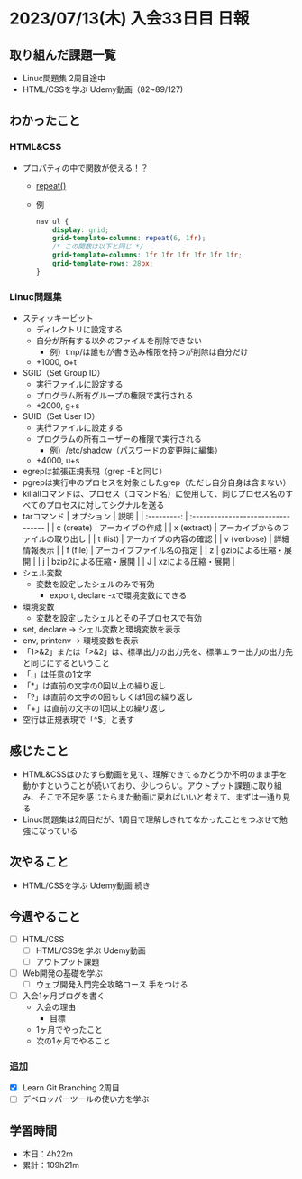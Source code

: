 # 2023/07/13(木) 入会33日目 日報

## 取り組んだ課題一覧

- Linuc問題集 2周目途中
- HTML/CSSを学ぶ Udemy動画（82~89/127)

## わかったこと

### HTML&CSS

- プロパティの中で関数が使える！？
  - [repeat()](https://developer.mozilla.org/ja/docs/Web/CSS/repeat)
  - 例

    ```css
    nav ul {
        display: grid;
        grid-template-columns: repeat(6, 1fr);
        /* この関数は以下と同じ */
        grid-template-columns: 1fr 1fr 1fr 1fr 1fr 1fr;
        grid-template-rows: 28px;
    }
    ```

### Linuc問題集

- スティッキービット
  - ディレクトリに設定する
  - 自分が所有する以外のファイルを削除できない
    - 例）tmp/は誰もが書き込み権限を持つが削除は自分だけ
  - +1000, o+t
- SGID（Set Group ID）
  - 実行ファイルに設定する
  - プログラム所有グループの権限で実行される
  - +2000, g+s
- SUID（Set User ID）
  - 実行ファイルに設定する
  - プログラムの所有ユーザーの権限で実行される
    - 例）/etc/shadow（パスワードの変更時に編集）
  - +4000, u+s
- egrepは拡張正規表現（grep -Eと同じ）
- pgrepは実行中のプロセスを対象としたgrep（ただし自分自身は含まない）
- killallコマンドは、プロセス（コマンド名）に使用して、同じプロセス名のすべてのプロセスに対してシグナルを送る
- tarコマンド
  | オプション  | 説明                               |
  | :---------: | :--------------------------------- |
  | c (create)  | アーカイブの作成                   |
  | x (extract) | アーカイブからのファイルの取り出し |
  |  t (list)   | アーカイブの内容の確認             |
  | v (verbose) | 詳細情報表示                       |
  |  f (file)   | アーカイブファイル名の指定         |
  |      z      | gzipによる圧縮・展開               |
  |      j      | bzip2による圧縮・展開              |
  |      J      | xzによる圧縮・展開                 |
- シェル変数
  - 変数を設定したシェルのみで有効
    - export, declare -xで環境変数にできる
- 環境変数
  - 変数を設定したシェルとその子プロセスで有効
- set, declare -> シェル変数と環境変数を表示
- env, printenv -> 環境変数を表示
- 「1>&2」または「>&2」は、標準出力の出力先を、標準エラー出力の出力先と同じにするということ
- 「.」は任意の1文字
- 「*」は直前の文字の0回以上の繰り返し
- 「?」は直前の文字の0回もしくは1回の繰り返し
- 「+」は直前の文字の1回以上の繰り返し
- 空行は正規表現で「^$」と表す

## 感じたこと

- HTML&CSSはひたすら動画を見て、理解できてるかどうか不明のまま手を動かすということが続いており、少しつらい。アウトプット課題に取り組み、そこで不足を感じたらまた動画に戻ればいいと考えて、まずは一通り見る
- Linuc問題集は2周目だが、1周目で理解しきれてなかったことをつぶせて勉強になっている

## 次やること

- HTML/CSSを学ぶ Udemy動画 続き

## 今週やること

- [ ] HTML/CSS
  - [ ] HTML/CSSを学ぶ Udemy動画
  - [ ] アウトプット課題
- [ ] Web開発の基礎を学ぶ
  - [ ] ウェブ開発入門完全攻略コース 手をつける
- [ ] 入会1ヶ月ブログを書く
  - 入会の理由
    - 目標
  - 1ヶ月でやったこと
  - 次の1ヶ月でやること

### 追加

- [x] Learn Git Branching 2周目
- [ ] デベロッパーツールの使い方を学ぶ

## 学習時間

- 本日：4h22m
- 累計：109h21m
